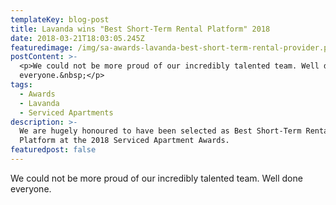 ```yaml
---
templateKey: blog-post
title: Lavanda wins "Best Short-Term Rental Platform" 2018
date: 2018-03-21T18:03:05.245Z
featuredimage: /img/sa-awards-lavanda-best-short-term-rental-provider.png
postContent: >-
  <p>We could not be more proud of our incredibly talented team. Well done
  everyone.&nbsp;</p>
tags:
  - Awards
  - Lavanda
  - Serviced Apartments
description: >-
  We are hugely honoured to have been selected as Best Short-Term Rental
  Platform at the 2018 Serviced Apartment Awards. 
featuredpost: false
---
```

<p>We could not be more proud of our incredibly talented team. Well done everyone.&nbsp;</p>